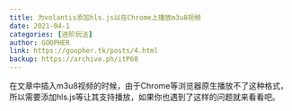 ```yaml
---
title: 为volantis添加hls.js以在Chrome上播放m3u8视频
date: 2021-04-1
categories: [进阶玩法]
author: GOOPHER
link: https://goopher.tk/posts/4.html
backup: https://archive.ph/itP68
---
```

在文章中插入m3u8视频的时候，由于Chrome等浏览器原生播放不了这种格式，所以需要添加hls.js等让其支持播放，如果你也遇到了这样的问题就来看看吧。
<!-- more -->